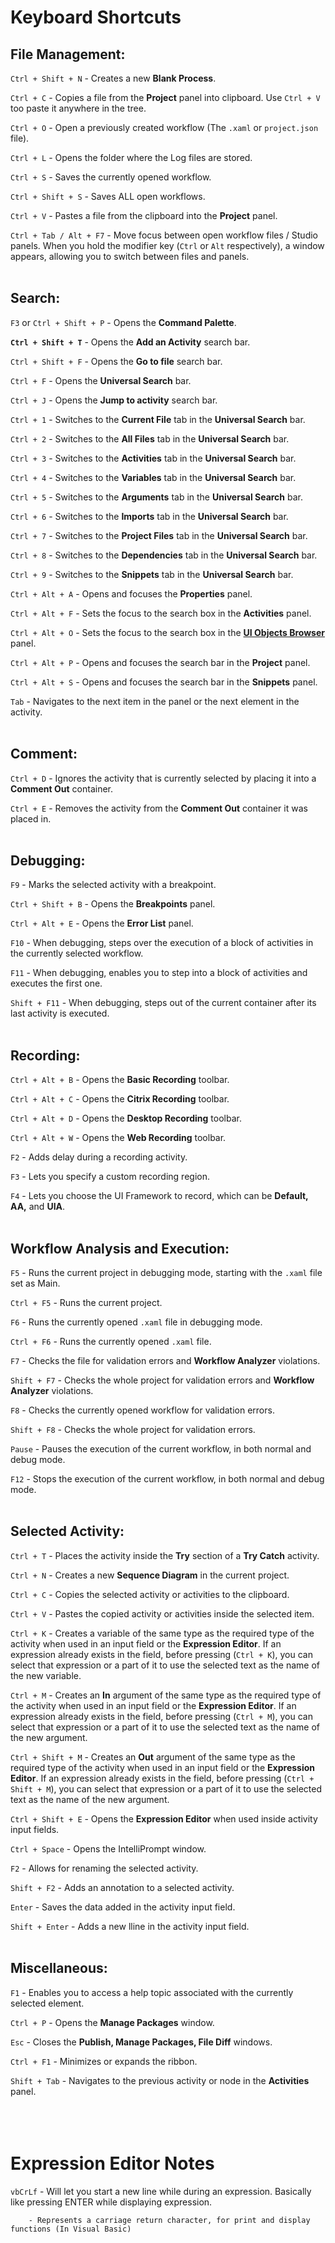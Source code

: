 # Keyboard Shortcuts

## File Management:

`Ctrl + Shift + N`      - Creates a new **Blank Process**.

`Ctrl + C`      - Copies a file from the **Project** panel into clipboard. Use `Ctrl + V` too paste it anywhere in the tree. 

`Ctrl + O`      - Open a previously created workflow (The `.xaml` or `project.json` file).

`Ctrl + L`      - Opens the folder where the Log files are stored.

`Ctrl + S`      - Saves the currently opened workflow.

`Ctrl + Shift + S`      - Saves ALL open workflows.

`Ctrl + V`      - Pastes a file from the clipboard into the **Project** panel.

`Ctrl + Tab / Alt + F7`     - Move focus between open workflow files / Studio panels. When you hold the modifier key (`Ctrl` or `Alt` respectively), a window appears, allowing you to switch between files and panels.
<br></br>

## Search:

`F3` or `Ctrl + Shift + P`      - Opens the **Command Palette**.

**`Ctrl + Shift + T`**      - Opens the **Add an Activity** search bar.

`Ctrl + Shift + F`      - Opens the **Go to file** search bar.

`Ctrl + F`      - Opens the **Universal Search** bar.

`Ctrl + J`      - Opens the **Jump to activity** search bar.

`Ctrl + 1`      - Switches to the **Current File** tab in the **Universal Search** bar.

`Ctrl + 2`      - Switches to the **All Files** tab in the **Universal Search** bar.

`Ctrl + 3`      - Switches to the **Activities** tab in the **Universal Search** bar.

`Ctrl + 4`      - Switches to the **Variables** tab in the **Universal Search** bar.

`Ctrl + 5`      - Switches to the **Arguments** tab in the **Universal Search** bar.

`Ctrl + 6`      - Switches to the **Imports** tab in the **Universal Search** bar.

`Ctrl + 7`      - Switches to the **Project Files** tab in the **Universal Search** bar.

`Ctrl + 8`      - Switches to the **Dependencies** tab in the **Universal Search** bar.

`Ctrl + 9`      - Switches to the **Snippets** tab in the **Universal Search** bar.

`Ctrl + Alt + A`      - Opens and focuses the **Properties** panel.

`Ctrl + Alt + F`      - Sets the focus to the search box in the **Activities** panel.

`Ctrl + Alt + O`      - Sets the focus to the search box in the **[UI Objects Browser](https://docs.uipath.com/studio/v2020.10/docs/about-object-repository)** panel.

`Ctrl + Alt + P`      - Opens and focuses the search bar in the **Project** panel.

`Ctrl + Alt + S`      - Opens and focuses the search bar in the **Snippets** panel.

`Tab`       - Navigates to the next item in the panel or the next element in the activity.
<br></br>

## Comment:

`Ctrl + D`      - Ignores the activity that is currently selected by placing it into a **Comment Out** container.

`Ctrl + E`      - Removes the activity from the **Comment Out** container it was placed in. 
<br></br>

## Debugging:

`F9`		- Marks the selected activity with a breakpoint.

`Ctrl + Shift + B`		- Opens the **Breakpoints** panel.

`Ctrl + Alt + E`		- Opens the **Error List** panel. 

`F10`		- When debugging, steps over the execution of a block of activities in the currently selected workflow. 

`F11`		- When debugging, enables you to step into a block of activities and executes the first one. 

`Shift + F11`		- When debugging, steps out of the current container after its last activity is executed. 
<br></br>

## Recording:

`Ctrl + Alt + B`		- Opens the **Basic Recording** toolbar.

`Ctrl + Alt + C`		- Opens the **Citrix Recording** toolbar.

`Ctrl + Alt + D`		- Opens the **Desktop Recording** toolbar.

`Ctrl + Alt + W`		- Opens the **Web Recording** toolbar.

`F2`		- Adds delay during a recording activity. 

`F3`		- Lets you specify a custom recording region.

`F4`		- Lets you choose the UI Framework to record, which can be **Default, AA,** and **UIA**.
<br></br>

## Workflow Analysis and Execution:

`F5`		- Runs the current project in debugging mode, starting with the `.xaml` file set as Main.

`Ctrl + F5`		- Runs the current project. 

`F6`		- Runs the currently opened `.xaml` file in debugging mode. 

`Ctrl + F6`		- Runs the currently opened `.xaml` file. 

`F7`		- Checks the file for validation errors and **Workflow Analyzer** violations.

`Shift + F7`		- Checks the whole project for validation errors and **Workflow Analyzer** violations. 

`F8`		- Checks the currently opened workflow for validation errors. 

`Shift + F8`		- Checks the whole project for validation errors. 

`Pause`		- Pauses the execution of the current workflow, in both normal and debug mode. 

`F12`		- Stops the execution of the current workflow, in both normal and debug mode. 
<br></br>

## Selected Activity:

`Ctrl + T`		- Places the activity inside the **Try** section of a **Try Catch** activity. 

`Ctrl + N`		- Creates a new **Sequence Diagram** in the current project. 

`Ctrl + C`		- Copies the selected activity or activities to the clipboard.

`Ctrl + V`		- Pastes the copied activity or activities inside the selected item. 

`Ctrl + K`		- Creates a variable of the same type as the required type of the activity when used in an input field or the **Expression Editor**. If an expression already exists in the field, before pressing (`Ctrl + K`), you can select that expression or a part of it to use the selected text as the name of the new variable. 

`Ctrl + M`		- Creates an **In** argument of the same type as the required type of the activity when used in an input field or the **Expression Editor**. If an expression already exists in the field, before pressing (`Ctrl + M`), you can select that expression or a part of it to use the selected text as the name of the new argument. 

`Ctrl + Shift + M`		- Creates an **Out** argument of the same type as the required type of the activity when used in an input field or the **Expression Editor**. If an expression already exists in the field, before pressing (`Ctrl + Shift + M`), you can select that expression or a part of it to use the selected text as the name of the new argument. 

`Ctrl + Shift + E`		- Opens the **Expression Editor** when used inside activity input fields. 

`Ctrl + Space`		- Opens the IntelliPrompt window.

`F2`		- Allows for renaming the selected activity.

`Shift + F2`		- Adds an annotation to a selected activity.

`Enter`		- Saves the data added in the activity input field. 

`Shift + Enter`		- Adds a new lline in the activity input field. 
<br></br>

## Miscellaneous:

`F1`        - Enables you to access a help topic associated with the currently selected element. 

`Ctrl + P`      - Opens the **Manage Packages** window. 

`Esc`       - Closes the **Publish, Manage Packages, File Diff** windows.

`Ctrl + F1`     - Minimizes or expands the ribbon. 

`Shift + Tab`       - Navigates to the previous activity or node in the **Activities** panel. 
<br></br>
<br></br>

# Expression Editor Notes 

`vbCrLf`  - Will let you start a new line while during an expression. Basically like pressing ENTER while displaying expression. 

		- Represents a carriage return character, for print and display functions (In Visual Basic) 

		